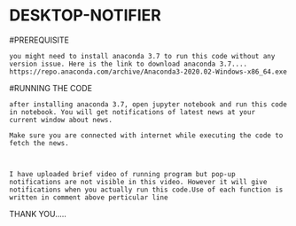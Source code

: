 # DESKTOP-NOTIFIER

#PREREQUISITE

    you might need to install anaconda 3.7 to run this code without any version issue. Here is the link to download anaconda 3.7....
    https://repo.anaconda.com/archive/Anaconda3-2020.02-Windows-x86_64.exe
    
#RUNNING THE CODE

    after installing anaconda 3.7, open jupyter notebook and run this code in notebook. You will get notifications of latest news at your       current window about news.
    
    Make sure you are connected with internet while executing the code to fetch the news.
    
    
    
    I have uploaded brief video of running program but pop-up notifications are not visible in this video. However it will give notifications when you actually run this code.Use of each function is written in comment above perticular line

THANK YOU.....
